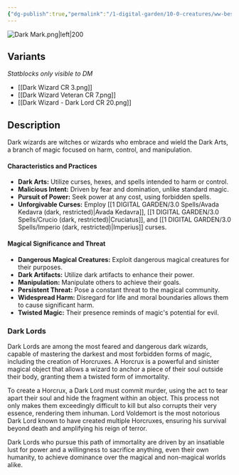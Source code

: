 ```yaml
---
{"dg-publish":true,"permalink":"/1-digital-garden/10-0-creatures/ww-bestiary/dark-wizard/","tags":["#creature","#magical-being"]}
---
```


![Dark Mark.png|left|200](/img/user/1%20DIGITAL%20GARDEN/Images%20&%20Banners/Dark%20Mark.png)

## Variants
*Statblocks only visible to DM*
- [[Dark Wizard CR 3.png]]
- [[Dark Wizard Veteran CR 7.png]]
- [[Dark Wizard - Dark Lord  CR 20.png]]

## Description

Dark wizards are witches or wizards who embrace and wield the Dark Arts, a branch of magic focused on harm, control, and manipulation.

#### Characteristics and Practices

* **Dark Arts:** Utilize curses, hexes, and spells intended to harm or control.
* **Malicious Intent:** Driven by fear and domination, unlike standard magic.
* **Pursuit of Power:** Seek power at any cost, using forbidden spells.
* **Unforgivable Curses:** Employ [[1 DIGITAL GARDEN/3.0 Spells/Avada Kedavra (dark, restricted)\|Avada Kedavra]], [[1 DIGITAL GARDEN/3.0 Spells/Crucio (dark, restricted)\|Cruciatus]], and [[1 DIGITAL GARDEN/3.0 Spells/Imperio (dark, restricted)\|Imperius]] curses.

#### Magical Significance and Threat

* **Dangerous Magical Creatures:** Exploit dangerous magical creatures for their purposes.
* **Dark Artifacts:** Utilize dark artifacts to enhance their power.
* **Manipulation:** Manipulate others to achieve their goals.
* **Persistent Threat:** Pose a constant threat to the magical community.
* **Widespread Harm:** Disregard for life and moral boundaries allows them to cause significant harm.
* **Twisted Magic:** Their presence reminds of magic's potential for evil.

### Dark Lords

Dark Lords are among the most feared and dangerous dark wizards, capable of mastering the darkest and most forbidden forms of magic, including the creation of Horcruxes. A Horcrux is a powerful and sinister magical object that allows a wizard to anchor a piece of their soul outside their body, granting them a twisted form of immortality. 

To create a Horcrux, a Dark Lord must commit murder, using the act to tear apart their soul and hide the fragment within an object. This process not only makes them exceedingly difficult to kill but also corrupts their very essence, rendering them inhuman. Lord Voldemort is the most notorious Dark Lord known to have created multiple Horcruxes, ensuring his survival beyond death and amplifying his reign of terror. 

Dark Lords who pursue this path of immortality are driven by an insatiable lust for power and a willingness to sacrifice anything, even their own humanity, to achieve dominance over the magical and non-magical worlds alike.
